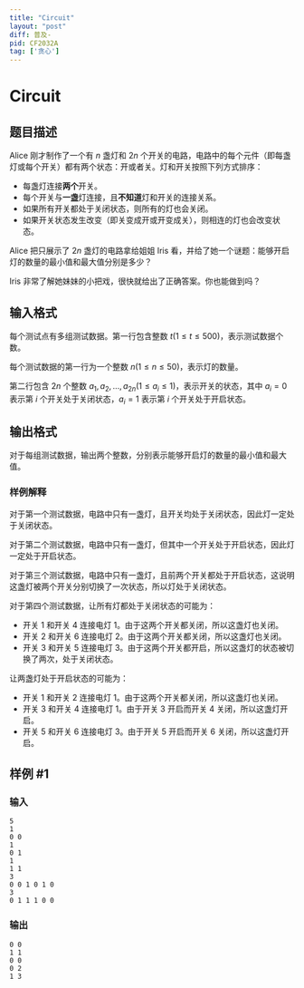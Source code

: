 ```yaml
---
title: "Circuit"
layout: "post"
diff: 普及-
pid: CF2032A
tag: ['贪心']
---
```


# Circuit

## 题目描述

Alice 刚才制作了一个有 $n$ 盏灯和 $2n$ 个开关的电路，电路中的每个元件（即每盏灯或每个开关）都有两个状态：开或者关。灯和开关按照下列方式排序：

- 每盏灯连接**两个**开关。
- 每个开关与**一盏**灯连接，且**不知道**灯和开关的连接关系。
- 如果所有开关都处于关闭状态，则所有的灯也会关闭。
- 如果开关状态发生改变（即关变成开或开变成关），则相连的灯也会改变状态。

Alice 把只展示了 $2n$ 盏灯的电路拿给姐姐 Iris 看，并给了她一个谜题：能够开启灯的数量的最小值和最大值分别是多少？

Iris 非常了解她妹妹的小把戏，很快就给出了正确答案。你也能做到吗？

## 输入格式

每个测试点有多组测试数据。第一行包含整数 $t(1\leq t\leq 500)$，表示测试数据个数。

每个测试数据的第一行为一个整数 $n(1\leq n\leq 50)$，表示灯的数量。

第二行包含 $2n$ 个整数 $a_1,a_2,\dots, a_{2n}(1\leq a_i\leq 1)$，表示开关的状态，其中 $a_i=0$ 表示第 $i$ 个开关处于关闭状态，$a_i=1$ 表示第 $i$ 个开关处于开启状态。

## 输出格式

对于每组测试数据，输出两个整数，分别表示能够开启灯的数量的最小值和最大值。

### 样例解释
对于第一个测试数据，电路中只有一盏灯，且开关均处于关闭状态，因此灯一定处于关闭状态。

对于第二个测试数据，电路中只有一盏灯，但其中一个开关处于开启状态，因此灯一定处于开启状态。

对于第三个测试数据，电路中只有一盏灯，且前两个开关都处于开启状态，这说明这盏灯被两个开关分别切换了一次状态，所以灯处于关闭状态。

对于第四个测试数据，让所有灯都处于关闭状态的可能为：
- 开关 $1$ 和开关 $4$ 连接电灯 $1$。由于这两个开关都关闭，所以这盏灯也关闭。
- 开关 $2$ 和开关 $6$ 连接电灯 $2$。由于这两个开关都关闭，所以这盏灯也关闭。
- 开关 $3$ 和开关 $5$ 连接电灯 $3$。由于这两个开关都开启，所以这盏灯的状态被切换了两次，处于关闭状态。

让两盏灯处于开启状态的可能为：
- 开关 $1$ 和开关 $2$ 连接电灯 $1$。由于这两个开关都关闭，所以这盏灯也关闭。
- 开关 $3$ 和开关 $4$ 连接电灯 $1$。由于开关 $3$ 开启而开关 $4$ 关闭，所以这盏灯开启。
- 开关 $5$ 和开关 $6$ 连接电灯 $3$。由于开关 $5$ 开启而开关 $6$ 关闭，所以这盏灯开启。

## 样例 #1

### 输入

```
5
1
0 0
1
0 1
1
1 1
3
0 0 1 0 1 0
3
0 1 1 1 0 0
```

### 输出

```
0 0
1 1
0 0
0 2
1 3
```

